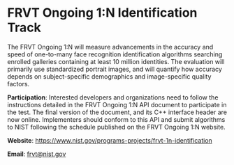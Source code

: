 # FRVT Ongoing 1:N Identification Track
The FRVT Ongoing 1:N will measure advancements in the accuracy and speed of one-to-many face recognition identification algorithms searching enrolled galleries containing at least 10 million identities. The evaluation will primarily use standardized portrait images, and will quantify how accuracy depends on subject-specific demographics and image-specific quality factors.

**Participation**: Interested developers and organizations need to follow the instructions detailed in the FRVT Ongoing 1:N API document to participate in the test. The final version of the document, and its C++ interface header are now online. Implementers should conform to this API and submit algorithms to NIST following the schedule published on the FRVT Ongoing 1:N website.

**Website**: https://www.nist.gov/programs-projects/frvt-1n-identification

**Email**: frvt@nist.gov

